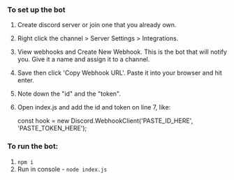 
### To set up the bot
1) Create discord server or join one that you already own.
2) Right click the channel > Server Settings > Integrations.
3) View webhooks and Create New Webhook. This is the bot that will notify you. Give it a name and assign it to a channel.
4) Save then click 'Copy Webhook URL'. Paste it into your browser and hit enter.
5) Note down the "id" and the "token".
6) Open index.js and add the id and token on line 7, like:

    const hook = new Discord.WebhookClient('PASTE_ID_HERE', 'PASTE_TOKEN_HERE');


### To run the bot:
1) `npm i`
2) Run in console - `node index.js`
